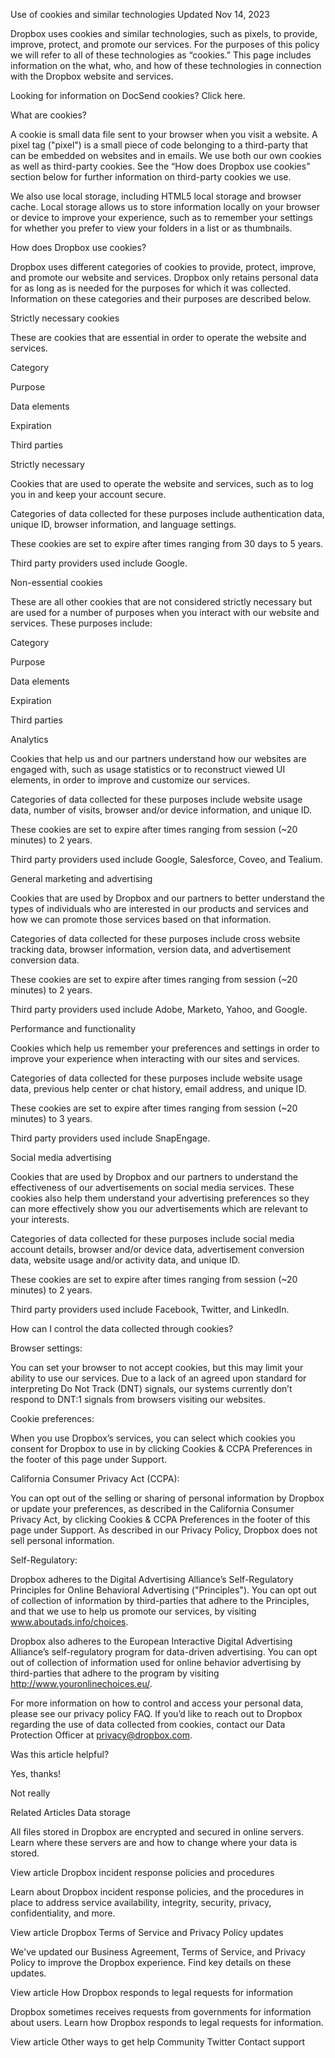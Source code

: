 Use of cookies and similar technologies
Updated Nov 14, 2023

Dropbox uses cookies and similar technologies, such as pixels, to provide, improve, protect, and promote our services. For the purposes of this policy we will refer to all of these technologies as “cookies.” This page includes information on the what, who, and how of these technologies in connection with the Dropbox website and services.

Looking for information on DocSend cookies? Click here.

What are cookies?

A cookie is small data file sent to your browser when you visit a website. A pixel tag ("pixel") is a small piece of code belonging to a third-party that can be embedded on websites and in emails. We use both our own cookies as well as third-party cookies. See the “How does Dropbox use cookies” section below for further information on third-party cookies we use.

We also use local storage, including HTML5 local storage and browser cache. Local storage allows us to store information locally on your browser or device to improve your experience, such as to remember your settings for whether you prefer to view your folders in a list or as thumbnails. 

How does Dropbox use cookies?

Dropbox uses different categories of cookies to provide, protect, improve, and promote our website and services. Dropbox only retains personal data for as long as is needed for the purposes for which it was collected. Information on these categories and their purposes are described below.

Strictly necessary cookies

These are cookies that are essential in order to operate the website and services.

Category

	

Purpose

	

Data elements

	

Expiration

	

Third parties




Strictly necessary

	

Cookies that are used to operate the website and services, such as to log you in and keep your account secure.

	

Categories of data collected for these purposes include authentication data, unique ID, browser information, and language settings.

	

These cookies are set to expire after times ranging from 30 days to 5 years.

	

Third party providers used include Google.

Non-essential cookies


These are all other cookies that are not considered strictly necessary but are used for a number of purposes when you interact with our website and services. These purposes include:

Category

	

Purpose

	

Data elements

	

Expiration

	

Third parties




Analytics

	

Cookies that help us and our partners understand how our websites are engaged with, such as usage statistics or to reconstruct viewed UI elements, in order to improve and customize our services.

	

Categories of data collected for these purposes include website usage data, number of visits, browser and/or device information, and unique ID.

	

These cookies are set to expire after times ranging from session (~20 minutes) to 2 years.

	

Third party providers used include Google, Salesforce, Coveo, and Tealium.




General marketing and advertising

	

Cookies that are used by Dropbox and our partners to better understand the types of individuals who are interested in our products and services and how we can promote those services based on that information.

	

Categories of data collected for these purposes include cross website tracking data, browser information, version data, and advertisement conversion data.

	

These cookies are set to expire after times ranging from session (~20 minutes) to 2 years.

	

Third party providers used include Adobe, Marketo, Yahoo, and Google.




Performance and functionality

	

Cookies which help us remember your preferences and settings in order to improve your experience when interacting with our sites and services.

	

Categories of data collected for these purposes include website usage data, previous help center or chat history, email address, and unique ID.

	

These cookies are set to expire after times ranging from session (~20 minutes) to 3 years.

	

Third party providers used include SnapEngage.




Social media advertising

	

Cookies that are used by Dropbox and our partners to understand the effectiveness of our advertisements on social media services. These cookies also help them understand your advertising preferences so they can more effectively show you our advertisements which are relevant to your interests.

	

Categories of data collected for these purposes include social media account details, browser and/or device data, advertisement conversion data, website usage and/or activity data, and unique ID.

	

These cookies are set to expire after times ranging from session (~20 minutes) to 2 years.

	

Third party providers used include Facebook, Twitter, and LinkedIn.

How can I control the data collected through cookies?


Browser settings:

You can set your browser to not accept cookies, but this may limit your ability to use our services. Due to a lack of an agreed upon standard for interpreting Do Not Track (DNT) signals, our systems currently don’t respond to DNT:1 signals from browsers visiting our websites.

Cookie preferences:

When you use Dropbox’s services, you can select which cookies you consent for Dropbox to use in by clicking Cookies & CCPA Preferences in the footer of this page under Support.

California Consumer Privacy Act (CCPA):

You can opt out of the selling or sharing of personal information by Dropbox or update your preferences, as described in the California Consumer Privacy Act, by clicking Cookies & CCPA Preferences in the footer of this page under Support. As described in our Privacy Policy, Dropbox does not sell personal information.

Self-Regulatory:

Dropbox adheres to the Digital Advertising Alliance’s Self-Regulatory Principles for Online Behavioral Advertising ("Principles"). You can opt out of collection of information by third-parties that adhere to the Principles, and that we use to help us promote our services, by visiting www.aboutads.info/choices.

Dropbox also adheres to the European Interactive Digital Advertising Alliance’s self-regulatory program for data-driven advertising. You can opt out of collection of information used for online behavior advertising by third-parties that adhere to the program by visiting http://www.youronlinechoices.eu/.

For more information on how to control and access your personal data, please see our privacy policy FAQ. If you’d like to reach out to Dropbox regarding the use of data collected from cookies, contact our Data Protection Officer at privacy@dropbox.com.

Was this article helpful?

Yes, thanks!

Not really

Related Articles
Data storage

All files stored in Dropbox are encrypted and secured in online servers. Learn where these servers are and how to change where your data is stored.

View article
Dropbox incident response policies and procedures

Learn about Dropbox incident response policies, and the procedures in place to address service availability, integrity, security, privacy, confidentiality, and more.

View article
Dropbox Terms of Service and Privacy Policy updates

We've updated our Business Agreement, Terms of Service, and Privacy Policy to improve the Dropbox experience. Find key details on these updates.

View article
How Dropbox responds to legal requests for information

Dropbox sometimes receives requests from governments for information about users. Learn how Dropbox responds to legal requests for information.

View article
Other ways to get help
Community
Twitter
Contact support